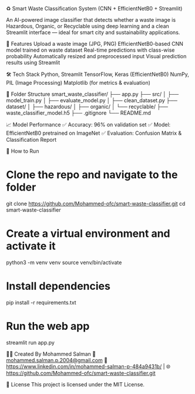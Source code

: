 ♻️ Smart Waste Classification System (CNN + EfficientNetB0 + Streamlit)

An AI-powered image classifier that detects whether a waste image is Hazardous, Organic, or Recyclable using deep learning and a clean Streamlit interface — ideal for smart city and sustainability applications.

🚀 Features
Upload a waste image (JPG, PNG)
EfficientNetB0-based CNN model trained on waste dataset
Real-time predictions with class-wise probability
Automatically resized and preprocessed input
Visual prediction results using Streamlit

🛠️ Tech Stack
Python, Streamlit
TensorFlow, Keras (EfficientNetB0)
NumPy, PIL (Image Processing)
Matplotlib (for metrics & evaluation)

📂 Folder Structure
smart_waste_classifier/
├── app.py
├── src/
│   ├── model_train.py
│   ├── evaluate_model.py
│   ├── clean_dataset.py
├── dataset/
│   ├── hazardous/
│   ├── organic/
│   └── recyclable/
├── waste_classifier_model.h5
├── .gitignore
└── README.md

📈 Model Performance
✅ Accuracy: 96% on validation set
✅ Model: EfficientNetB0 pretrained on ImageNet
✅ Evaluation: Confusion Matrix & Classification Report

🚀 How to Run
# Clone the repo and navigate to the folder
git clone https://github.com/Mohammed-ofc/smart-waste-classifier.git
cd smart-waste-classifier

# Create a virtual environment and activate it
python3 -m venv venv
source venv/bin/activate

# Install dependencies
pip install -r requirements.txt

# Run the web app
streamlit run app.py

🙋‍♂️ Created By
Mohammed Salman
📧 mohammed.salman.p.2004@gmail.com
🔗 https://www.linkedin.com/in/mohammed-salman-p-484a9431b/ | 🌐  https://github.com/Mohammed-ofc/smart-waste-classifier.git


📜 License
This project is licensed under the MIT License.
